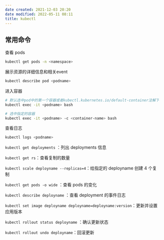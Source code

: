 ```yaml
---
date created: 2021-12-03 20:20
date modified: 2022-05-11 08:11
title: kubectl
---
```

## 常用命令
查看 pods

```bash
kubectl get pods -n <namespace>
```

展示资源的详细信息和相关event
```bash
kubectl describe pod <podname>
```

进入容器
```bash
# 默认选中pod中的第一个容器或者kubectl.kubernetes.io/default-container注解下的容器
kubectl exec -it <podname> bash

# 选中指定的容器
kubectl exec -it <podname> -c <container-name> bash
```

查看日志
```bash
kubectl logs <podname>
```

`kubectl get deployments` ：列出 deployments 信息

`kubectl get rs`：查看复制的数量

`kubectl scale deployname --replicas=4`：给指定的 deployname 创建 4 个复制

`kubectl get pods -o wide` ：查看 pods 的变化

`kubectl describe deployname` ：查看 deployment 的事件日志

`kubectl set image deployname deployname=deployname:version`：更新并设置应用版本

`kubectl rollout status deployname` ：确认更新状态

`kubectl rollout undo deployname`：回滚更新

